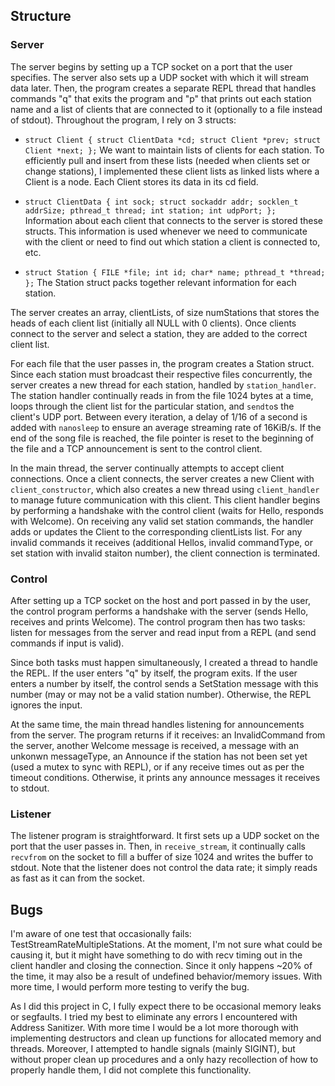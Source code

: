 ## Structure

### Server
The server begins by setting up a TCP socket on a port that the user specifies.
The server also sets up a UDP socket with which it will stream data
later. Then, the program creates a separate REPL thread that handles commands "q" that exits
the program and "p" that prints out each station name and a list of clients that
are connected to it (optionally to a file instead of stdout). Throughout the
program, I rely on 3 structs:
- `struct Client {
	struct ClientData *cd;
	struct Client *prev;
	struct Client *next;
};`
	We want to maintain lists of clients for each station. To efficiently pull
	and insert from these lists (needed when clients set or change stations), I
	implemented these client lists as linked lists where a Client is a node.
	Each Client stores its data in its cd field.
	
- `struct ClientData {
	int sock;
	struct sockaddr addr;
	socklen_t addrSize;
	pthread_t thread;
	int station;
	int udpPort;
};`
	Information about each client that connects to the server is stored these
	structs. This information is used whenever we need to communicate with the
	client or need to find out which station a client is connected to, etc.
- `struct Station {
	FILE *file;
	int id;
	char* name;
	pthread_t *thread;
};`
	The Station struct packs together relevant information for each station.

The server creates an array, clientLists, of size numStations that stores the
heads of each client list (initially all NULL with 0 clients). Once clients
connect to the server and select a station, they are added to the correct client
list. 

For each file that the user passes in, the program creates a Station struct.
Since each station must broadcast their respective files concurrently, the
server creates a new thread for each station, handled by `station_handler`. The
station handler continually reads in from the file 1024 bytes at a time, loops
through the client list for the particular station, and `sendto`s the client's
UDP port. Between every iteration, a delay of 1/16 of a second is added with
`nanosleep` to ensure an average streaming rate of 16KiB/s. If the end of the
song file is reached, the file pointer is reset to the beginning of the file and
a TCP announcement is sent to the control client.

In the main thread, the server continually attempts to
accept client connections. Once a client connects, the server creates a new
Client with `client_constructor`, which also creates a new thread using
`client_handler` to manage future communication with this client. This client
handler begins by performing a handshake with the control client (waits for
Hello, responds with Welcome). On receiving any valid set station commands, the
handler adds or updates the Client to the corresponding clientLists list. For
any invalid commands it receives (additional Hellos, invalid commandType, or
set station with invalid staiton number), the client connection is terminated. 

### Control
After setting up a TCP socket on the host and port passed in by the user, the
control program performs a handshake with the server (sends Hello, receives
and prints Welcome). The control program then has two tasks: listen for messages
from the server and read input from a REPL (and send commands if input is
valid).

Since both tasks must happen simultaneously, I created a thread to handle the
REPL. If the user enters "q" by itself, the program exits. If the user enters a
number by itself, the control sends a SetStation message with this number (may
or may not be a valid station number). Otherwise, the REPL ignores the input. 

At the same time, the main thread handles listening for announcements from the
server. The program returns if it receives: an InvalidCommand from the server,
another Welcome message is received, a message with an unkonwn messageType, an
Announce if the station has not been set yet (used a mutex to sync with REPL),
or if any receive times out as per the timeout conditions. Otherwise, it prints
any announce messages it receives to stdout.

### Listener
The listener program is straightforward. It first sets up a UDP socket on the
port that the user passes in. Then, in `receive_stream`, it continually calls
`recvfrom` on the socket to fill a buffer of size 1024 and writes the buffer to
stdout. Note that the listener does not control the data rate; it simply reads
as fast as it can from the socket.

## Bugs
I'm aware of one test that occasionally fails: TestStreamRateMultipleStations.
At the moment, I'm not sure what could be causing it, but it might have
something to do with recv timing out in the client handler and closing the
connection. Since it only happens ~20% of the time, it may also be a result of
undefined behavior/memory issues. With more time, I would perform more testing
to verify the bug.

As I did this project in C, I fully expect there to be occasional memory leaks
or segfaults. I tried my best to eliminate any errors I encountered with Address
Sanitizer. With more time I would be a lot more thorough with implementing
destructors and clean up functions for allocated memory and threads. Moreover, I
attempted to handle signals (mainly SIGINT), but without proper clean up
procedures and a only hazy recollection of how to properly handle them, I did
not complete this functionality. 